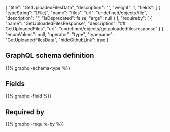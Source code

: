 {
  "title": "GetUploadedFilesData",
  "description": "",
  "weight": 1,
  "fields": [
    {
      "typeString": "[File]",
      "name": "files",
      "url": "undefined/objects/file",
      "description": "",
      "isDeprecated": false,
      "args": null
    }
  ],
  "requireby": [
    {
      "name": "GetUploadedFilesResponse",
      "description": "## GetUploadedFiles",
      "url": "undefined/objects/getuploadedfilesresponse"
    }
  ],
  "enumValues": null,
  "operator": "type",
  "typename": "GetUploadedFilesData",
  "hideGithubLink": true
}
## GraphQL schema definition

{{% graphql-schema-type %}}

## Fields

{{% graphql-field %}}

## Required by

{{% graphql-require-by %}}
